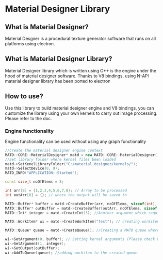 # Material Designer Library

## What is Material Designer?

Material Desgner is a procedural texture generator software that runs on all platforms using electron.

## What is Material Designer Library?

Material Designer library which is written using C++ is the engine under the hood of material designer software. Thanks to V8 bindings, using N-API material designer library has been ported to electron

## How to use?

Use this library to build material designer engine and V8 bindings, you can customize the library using your own kernels to carry out image processing. Please refer to the doc.

### Engine functionality

Engine functionality can be used without using any graph functionality

```cpp
//Create the material designer engine context
MATD::CORE::MaterialDesigner* matd = new MATD::CORE::MaterialDesigner();
//Set library folder where kernel files been loaded
matd->SetKenelLibraryFolder("C:/material_designer/kernels/");
matd->SelectDevice(0, 0);
MATD_INFO("APPLICATION::Started");

const size_t noOfElems = 8;

int arr[8] = {1,2,3,4,5,6,7,8}; // Array to be processed
int outArr[8] = {}; // where the output will be saved to

MATD::Buffer* buffer = matd->CreateBuffer(arr, noOfElems, sizeof(int), MATD::ARG_TYPE::DEVICE_READ);  //Creating Matd buffer from the array
MATD::Buffer* outBuffer = matd->CreateBuffer(outArr, noOfElems, sizeof(int), MATD::ARG_TYPE::DEVICE_WRITE); //Creating out buffer that processed data need to save to
MATD::Int* integer = matd->CreateInt(3); //Another argument which required by the kernel

MATD::WorkItem* wi = matd->CreateWorkItem("test"); // creating workitem from the kernel (test.cl)

MATD::Queue* queue = matd->CreateQueue(); //Creating a MATD queue where the workitems will be enqueued to be processed

wi->SetArgument(0, buffer); // Setting kernel arguments (Please check hello.cl)
wi->SetArgument(1, integer);
wi->SetOutput(outBuffer);
wi->AddToQueue(queue); //adding workitem to the created queue

```
